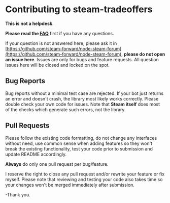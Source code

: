 # Contributing to steam-tradeoffers

__This is not a helpdesk__.

__Please read the [FAQ](https://github.com/Alex7Kom/node-steam-tradeoffers/wiki/FAQ)__ first if you have any questions.

If your question is not answered here, please ask it in [https://github.com/steam-forward/node-steam-forum](https://github.com/steam-forward/node-steam-forum), __please do not open an issue here__. Issues are only for bugs and feature requests. All question issues here will be closed and locked on the spot.

## Bug Reports

Bug reports without a minimal test case are rejected. If your bot just returns an error and doesn't crash, the library most likely works correctly. Please double check your own code for issues. Note that __Steam itself__ does most of the checks which generate such errors, not the library.

## Pull Requests

Please follow the existing code formatting, do not change any interfaces without need, use common sense when adding features so they won't break the existing functionality, test your code prior to submission and update README accordingly.

__Always__ do only one pull request per bug/feature.

I reserve the right to close any pull request and/or rewrite your feature or fix myself. Please note that reviewing and testing your code also takes time so your changes won't be merged immediately after submission.

-Thank you.
